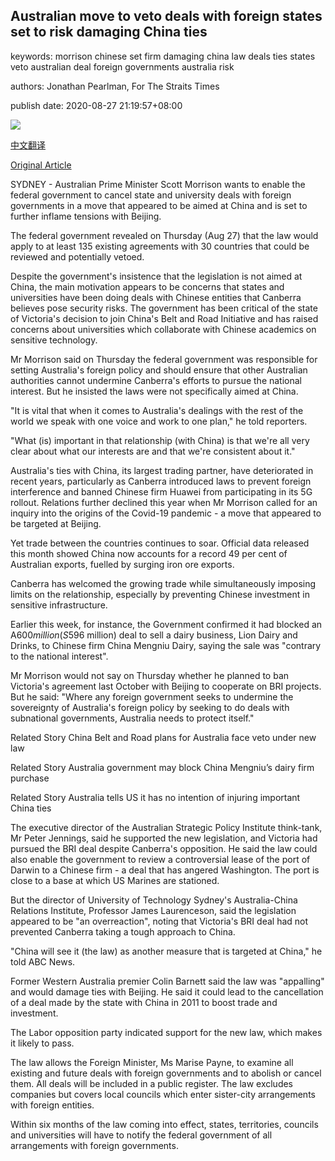 ## Australian move to veto deals with foreign states set to risk damaging China ties

keywords: morrison chinese set firm damaging china law deals ties states veto australian deal foreign governments australia risk

authors: Jonathan Pearlman, For The Straits Times

publish date: 2020-08-27 21:19:57+08:00

![](https://www.straitstimes.com/sites/default/files/styles/x_large/public/articles/2020/08/27/tl-smorrison-e-270820.jpg?itok=wcWHnLly)

[中文翻译](Australian%20move%20to%20veto%20deals%20with%20foreign%20states%20set%20to%20risk%20damaging%20China%20ties_zh.md)

[Original Article](https://www.straitstimes.com/asia/australianz/australian-move-to-veto-deals-with-foreign-states-risks-damaging-china-ties)

SYDNEY - Australian Prime Minister Scott Morrison wants to enable the federal government to cancel state and university deals with foreign governments in a move that appeared to be aimed at China and is set to further inflame tensions with Beijing.

The federal government revealed on Thursday (Aug 27) that the law would apply to at least 135 existing agreements with 30 countries that could be reviewed and potentially vetoed.

Despite the government's insistence that the legislation is not aimed at China, the main motivation appears to be concerns that states and universities have been doing deals with Chinese entities that Canberra believes pose security risks. The government has been critical of the state of Victoria's decision to join China's Belt and Road Initiative and has raised concerns about universities which collaborate with Chinese academics on sensitive technology.

Mr Morrison said on Thursday the federal government was responsible for setting Australia's foreign policy and should ensure that other Australian authorities cannot undermine Canberra's efforts to pursue the national interest. But he insisted the laws were not specifically aimed at China.

"It is vital that when it comes to Australia's dealings with the rest of the world we speak with one voice and work to one plan," he told reporters.

"What (is) important in that relationship (with China) is that we're all very clear about what our interests are and that we're consistent about it."

Australia's ties with China, its largest trading partner, have deteriorated in recent years, particularly as Canberra introduced laws to prevent foreign interference and banned Chinese firm Huawei from participating in its 5G rollout. Relations further declined this year when Mr Morrison called for an inquiry into the origins of the Covid-19 pandemic - a move that appeared to be targeted at Beijing.

Yet trade between the countries continues to soar. Official data released this month showed China now accounts for a record 49 per cent of Australian exports, fuelled by surging iron ore exports.

Canberra has welcomed the growing trade while simultaneously imposing limits on the relationship, especially by preventing Chinese investment in sensitive infrastructure.

Earlier this week, for instance, the Government confirmed it had blocked an A$600 million (S$596 million) deal to sell a dairy business, Lion Dairy and Drinks, to Chinese firm China Mengniu Dairy, saying the sale was "contrary to the national interest".

Mr Morrison would not say on Thursday whether he planned to ban Victoria's agreement last October with Beijing to cooperate on BRI projects. But he said: "Where any foreign government seeks to undermine the sovereignty of Australia's foreign policy by seeking to do deals with subnational governments, Australia needs to protect itself."

Related Story China Belt and Road plans for Australia face veto under new law

Related Story Australia government may block China Mengniu’s dairy firm purchase

Related Story Australia tells US it has no intention of injuring important China ties

The executive director of the Australian Strategic Policy Institute think-tank, Mr Peter Jennings, said he supported the new legislation, and Victoria had pursued the BRI deal despite Canberra's opposition. He said the law could also enable the government to review a controversial lease of the port of Darwin to a Chinese firm - a deal that has angered Washington. The port is close to a base at which US Marines are stationed.

But the director of University of Technology Sydney's Australia-China Relations Institute, Professor James Laurenceson, said the legislation appeared to be "an overreaction", noting that Victoria's BRI deal had not prevented Canberra taking a tough approach to China.

"China will see it (the law) as another measure that is targeted at China," he told ABC News.

Former Western Australia premier Colin Barnett said the law was "appalling" and would damage ties with Beijing. He said it could lead to the cancellation of a deal made by the state with China in 2011 to boost trade and investment.

The Labor opposition party indicated support for the new law, which makes it likely to pass.

The law allows the Foreign Minister, Ms Marise Payne, to examine all existing and future deals with foreign governments and to abolish or cancel them. All deals will be included in a public register. The law excludes companies but covers local councils which enter sister-city arrangements with foreign entities.

Within six months of the law coming into effect, states, territories, councils and universities will have to notify the federal government of all arrangements with foreign governments.